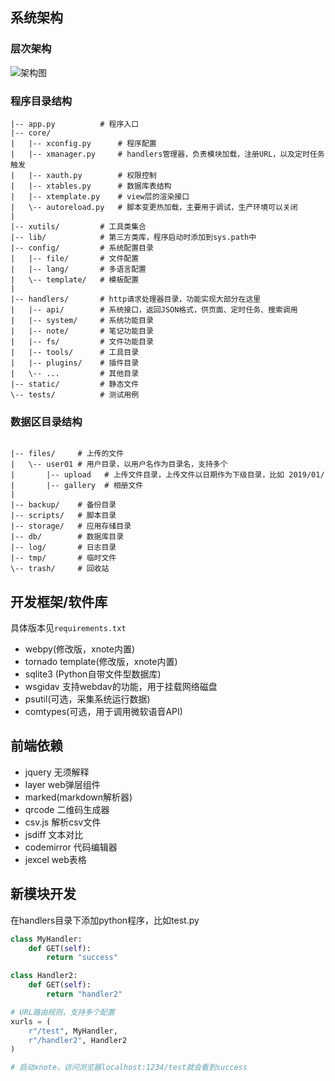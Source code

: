 ## 系统架构

### 层次架构

![架构图](https://gitee.com/xupingmao/xnote/raw/master/screenshots/architecture_2.png)


### 程序目录结构
```text
|-- app.py          # 程序入口
|-- core/
|   |-- xconfig.py      # 程序配置
|   |-- xmanager.py     # handlers管理器，负责模块加载，注册URL，以及定时任务触发
|   |-- xauth.py        # 权限控制
|   |-- xtables.py      # 数据库表结构
|   |-- xtemplate.py    # view层的渲染接口   
|   \-- autoreload.py   # 脚本变更热加载，主要用于调试，生产环境可以关闭
|
|-- xutils/         # 工具类集合
|-- lib/            # 第三方类库，程序启动时添加到sys.path中
|-- config/         # 系统配置目录
|   |-- file/       # 文件配置
|   |-- lang/       # 多语言配置
|   \-- template/   # 模板配置
|
|-- handlers/       # http请求处理器目录，功能实现大部分在这里
|   |-- api/        # 系统接口，返回JSON格式，供页面、定时任务、搜索调用
|   |-- system/     # 系统功能目录
|   |-- note/       # 笔记功能目录
|   |-- fs/         # 文件功能目录
|   |-- tools/      # 工具目录
|   |-- plugins/    # 插件目录
|   \-- ...         # 其他目录
|-- static/         # 静态文件
\-- tests/          # 测试用例

```

### 数据区目录结构

```

|-- files/     # 上传的文件
|   \-- user01 # 用户目录，以用户名作为目录名，支持多个
|       |-- upload   # 上传文件目录，上传文件以日期作为下级目录，比如 2019/01/
|       |-- gallery  # 相册文件
|
|-- backup/    # 备份目录
|-- scripts/   # 脚本目录
|-- storage/   # 应用存储目录
|-- db/        # 数据库目录
|-- log/       # 日志目录
|-- tmp/       # 临时文件
\-- trash/     # 回收站

```

## 开发框架/软件库

具体版本见`requirements.txt`

- webpy(修改版，xnote内置)
- tornado template(修改版，xnote内置)
- sqlite3 (Python自带文件型数据库)
- wsgidav 支持webdav的功能，用于挂载网络磁盘
- psutil(可选，采集系统运行数据)
- comtypes(可选，用于调用微软语音API)

## 前端依赖

- jquery 无须解释
- layer web弹层组件
- marked(markdown解析器)
- qrcode 二维码生成器
- csv.js 解析csv文件
- jsdiff 文本对比
- codemirror 代码编辑器
- jexcel web表格

## 新模块开发

在handlers目录下添加python程序，比如test.py

```py
class MyHandler:    
    def GET(self):
        return "success"

class Handler2:
    def GET(self):
        return "handler2"

# URL路由规则，支持多个配置
xurls = (
    r"/test", MyHandler,
    r"/handler2", Handler2
)

# 启动xnote，访问浏览器localhost:1234/test就会看到success
```
